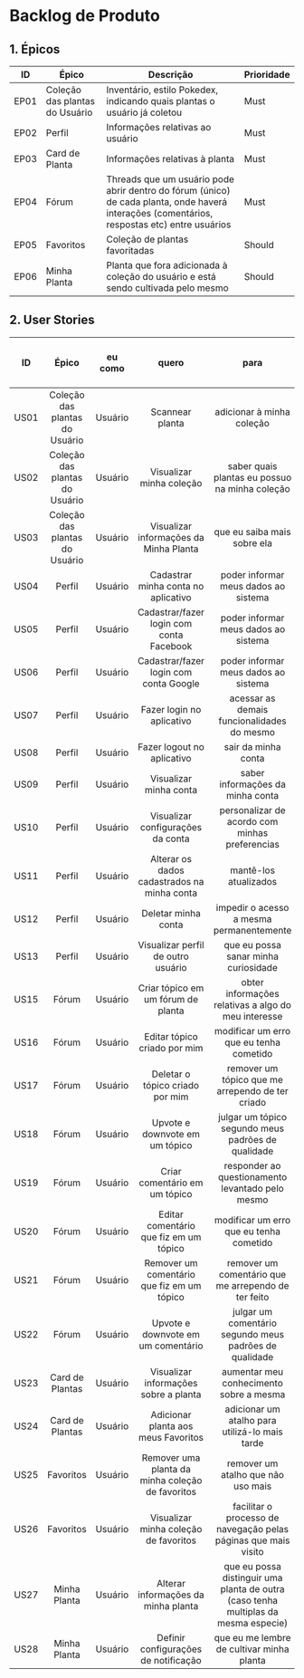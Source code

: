 # Backlog de Produto

## 1. Épicos

| ID   | Épico          | Descrição                                                                                                                                    | Prioridade |
| ---- | -------------- | -------------------------------------------------------------------------------------------------------------------------------------------- | ---------- |
| EP01 | Coleção das plantas do Usuário | Inventário, estilo Pokedex, indicando quais plantas o usuário já coletou                                                                     | Must       |
| EP02 | Perfil         | Informações relativas ao usuário                                                                                                             | Must       |
| EP03 | Card de Planta | Informações relativas à planta                                                                                                               | Must       |
| EP04 | Fórum          | Threads que um usuário pode abrir dentro do fórum (único) de cada planta, onde haverá interações (comentários, respostas etc) entre usuários | Must       |
| EP05 | Favoritos      | Coleção de plantas favoritadas                                                                                                               | Should     |
| EP06 | Minha Planta   | Planta que fora adicionada à coleção do usuário e está sendo cultivada pelo mesmo                                                            | Should     |

## 2. User Stories

|  ID  |      Épico      | eu como |                      quero                       |                                        para                                         | Prioridade (em relação ao épico) |                                 Critério de aceitação                                 |
| :--: | :-: | :-: | :-: | :-: | :-: | :-: |
| US01 |   Coleção das plantas do Usuário    | Usuário |                 Scannear planta                  |                              adicionar à minha coleção                              | Must                             |                 [→](./acceptance_criteria.md#US01---Scannear-planta) |
| US02 |   Coleção das plantas do Usuário    | Usuário |             Visualizar minha coleção             |                   saber quais plantas eu possuo na minha coleção                    | Must                             |             [→](./acceptance_criteria.md#US02---Visualizar-minha-coleção) |
| US03 |   Coleção das plantas do Usuário    | Usuário |      Visualizar informações da Minha Planta      |                             que eu saiba mais sobre ela                             | Should                           |      [→](./acceptance_criteria.md#US03---Visualizar-informações-da-Minha-Planta) |
| US04 |     Perfil      | Usuário |       Cadastrar minha conta no aplicativo        |                        poder informar meus dados ao sistema                         | Must                             |       [→](./acceptance_criteria.md#US04---Cadastrar-minha-conta-no-aplicativo) |
| US05 |     Perfil      | Usuário |     Cadastrar/fazer login com conta Facebook     |                        poder informar meus dados ao sistema                         | Could                            |     [→](./acceptance_criteria.md#US05---Cadastrar-fazer-login-com-conta-Facebook) |
| US06 |     Perfil      | Usuário |      Cadastrar/fazer login com conta Google      |                        poder informar meus dados ao sistema                         | Could                            |      [→](./acceptance_criteria.md#US06---Cadastrar-fazer-login-com-conta-Google) |
| US07 |     Perfil      | Usuário |            Fazer login no aplicativo             |                     acessar as demais funcionalidades do mesmo                      | Must                             |            [→](./acceptance_criteria.md#US07---Fazer-login-no-aplicativo) |
| US08 |     Perfil      | Usuário |            Fazer logout no aplicativo            |                                 sair da minha conta                                 | Must                             |            [→](./acceptance_criteria.md#US08---Fazer-logout-no-aplicativo) |
| US09 |     Perfil      | Usuário |              Visualizar minha conta              |                          saber informações da minha conta                           | Should                           |              [→](./acceptance_criteria.md#US09---Visualizar-minha-conta) |
| US10 |     Perfil      | Usuário |        Visualizar configurações da conta         |                   personalizar de acordo com minhas preferencias                    | Should                           |        [→](./acceptance_criteria.md#US10---Visualizar-configurações-da-conta) |
| US11 |     Perfil      | Usuário |   Alterar os dados cadastrados na minha conta    |                                mantê-los atualizados                                | Should                           |   [→](./acceptance_criteria.md#US11---Alterar-os-dados-cadastrados-na-minha-conta) |
| US12 |     Perfil      | Usuário |               Deletar minha conta                |                      impedir o acesso a mesma permanentemente                       | Should                           |               [→](./acceptance_criteria.md#US12---Deletar-minha-conta) |
| US13 |     Perfil      | Usuário |        Visualizar perfil de outro usuário        |                        que eu possa sanar minha curiosidade                         | Could                            |        [→](./acceptance_criteria.md#US13---Visualizar-perfil-de-outro-usuário) |
| US15 |      Fórum      | Usuário |        Criar tópico em um fórum de planta        |                 obter informações relativas a algo do meu interesse                 | Must                             |        [→](./acceptance_criteria.md#US15---Criar-tópico-em-um-fórum-de-planta) |
| US16 |      Fórum      | Usuário |           Editar tópico criado por mim           |                       modificar um erro que eu tenha cometido                       | Should                           |           [→](./acceptance_criteria.md#US16---Editar-tópico-criado-por-mim) |
| US17 |      Fórum      | Usuário |         Deletar o tópico criado por mim          |                  remover um tópico que me arrependo de ter criado                   | Must                             |         [→](./acceptance_criteria.md#US17---Deletar-o-tópico-criado-por-mim) |
| US18 |      Fórum      | Usuário |          Upvote e downvote em um tópico          |                 julgar um tópico segundo meus padrões de qualidade                  | Should                           |          [→](./acceptance_criteria.md#US18---Upvote-e-downvote-em-um-tópico) |
| US19 |      Fórum      | Usuário |          Criar comentário em um tópico           |                  responder ao questionamento levantado pelo mesmo                   | Must                             |          [→](./acceptance_criteria.md#US19---Criar-comentário-em-um-tópico) |
| US20 |      Fórum      | Usuário |      Editar comentário que fiz em um tópico      |                       modificar um erro que eu tenha cometido                       | Could                            |      [→](./acceptance_criteria.md#US20---Editar-comentário-que-fiz-em-um-tópico) |
| US21 |      Fórum      | Usuário |    Remover um comentário que fiz em um tópico    |                 remover um comentário que me arrependo de ter feito                 | Must                             |    [→](./acceptance_criteria.md#US21---Remover-um-comentário-que-fiz-em-um-tópico) |
| US22 |      Fórum      | Usuário |        Upvote e downvote em um comentário        |               julgar um comentário segundo meus padrões de qualidade                | Should                           |        [→](./acceptance_criteria.md#US22---Upvote-e-downvote-em-um-comentário) |
| US23 | Card de Plantas | Usuário |      Visualizar informações sobre a planta       |                       aumentar meu conhecimento sobre a mesma                       | Must                             |      [→](./acceptance_criteria.md#US23---Visualizar-informações-sobre-a-planta) |
| US24 | Card de Plantas | Usuário |       Adicionar planta aos meus Favoritos        |                   adicionar um atalho para utilizá-lo mais tarde                    | Could                            |       [→](./acceptance_criteria.md#US24---Adicionar-planta-aos-meus-Favoritos) |
| US25 |    Favoritos    | Usuário | Remover uma planta da minha coleção de favoritos |                         remover um atalho que não uso mais                          | Must                             | [→](./acceptance_criteria.md#US25---Remover-uma-planta-da-minha-coleção-de-favoritos) |
| US26 |    Favoritos    | Usuário |      Visualizar minha coleção de favoritos       |           facilitar o processo de navegação pelas páginas que mais visito           | Must                             |      [→](./acceptance_criteria.md#US26---Visualizar-minha-coleção-de-favoritos) |
| US27 |  Minha Planta   | Usuário |         Alterar informações da minha planta         | que eu possa distinguir uma planta de outra (caso tenha multiplas da mesma especie) | Must                             |         [→](./acceptance_criteria.md#US27---Alterar-informações-da-minha-planta) |
| US28 |  Minha Planta   | Usuário |       Definir configurações de notificação       |                      que eu me lembre de cultivar minha planta                      | Must                             |       [→](./acceptance_criteria.md#US28---Definir-configurações-de-notificação) |
